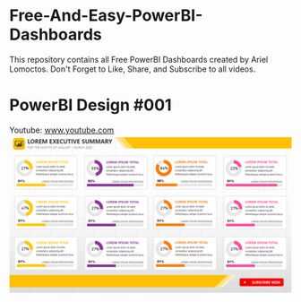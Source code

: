 # Free-And-Easy-PowerBI-Dashboards
This repository contains all Free PowerBI Dashboards created by Ariel Lomoctos.
Don't Forget to Like, Share, and Subscribe to all videos.

# PowerBI Design #001
Youtube: www.youtube.com
![PowerBI Design #001](https://raw.githubusercontent.com/ArielLomoctos/Free-And-Easy-PowerBI-Dashboards/master/Image%20001.PNG)
